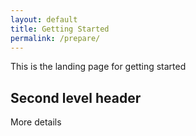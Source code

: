 ```yaml
---
layout: default
title: Getting Started
permalink: /prepare/
---
```


This is the landing page for getting started

## Second level header
More details